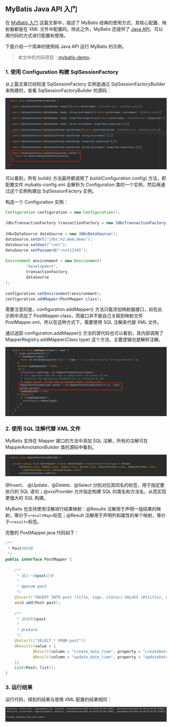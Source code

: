 ## MyBatis Java API 入门

在 [MyBatis 入门](2021-03-29-MyBatis入门.md) 这篇文章中，描述了 MyBatis 经典的使用方式，其核心配置、映射器都是在 XML 文件中配置的。除此之外，MyBatis 还提供了 [Java API](https://mybatis.org/mybatis-3/zh/java-api.html)，可以用代码的方式进行配置和使用。

下面介绍一个简单的使用纯 Java API 运行 MyBatis 的示例。

> 本文中的代码项目：[mybatis-demo](https://github.com/konanok/mybatis-demo)。

### 1. 使用 Configuration 构建 SqlSessionFactory

从上篇文章已经知道 SqlSessionFactory 实例是通过 SqlSessionFactoryBuilder 来构建的，查看 SqlSessionFactoryBuilder 的源码：

![image-20210405001452764](../.assets/image-20210405001452764.png)

可以看到，所有 build() 方法最终都调用了 build(Configuration config) 方法，即配置文件 mybatis-config.xml 会解析为 Configuration 类的一个实例，然后再通过这个实例构建出 SqlSessionFactory 实例。

构造一个 Configuration 实例：

```java
Configuration configuration = new Configuration();

JdbcTransactionFactory transactionFactory = new JdbcTransactionFactory();

JdbcDataSource dataSource = new JdbcDataSource();
dataSource.setUrl("jdbc:h2:mem:demo");
dataSource.setUser("root");
dataSource.setPassword("root12345");

Environment environment = new Environment(
         "development",
         transactionFactory,
         dataSource
);

configuration.setEnvironment(environment);
configuration.addMapper(PostMapper.class);
```

需要注意的是，configuration.addMapper() 方法只能添加映射器接口，如在此示例中添加了 PostMapper.class，而接口并不能自己关联到映射文件 PostMapper.xml，所以在这种方式下，需要使用 SQL 注解来代替 XML 文件。

通过追踪 configuration.addMapper() 方法的源代码也可以看到，其内部调用了 MapperRegistry.addMapper(Class<T> type) 这个方法，主要逻辑也是解析注解。

![image-20210407234753612](../.assets/image-20210407234753612.png)

### 2. 使用 SQL 注解代替 XML 文件

MyBatis 支持在 Mapper 接口的方法中添加 SQL 注解，所有的注解可在 MapperAnnotationBuilder 类的源码中看到。

![image-20210407235222621](../.assets/image-20210407235222621.png)

@Insert、 @Update、@Delete、@Select 分别对应其同名的标签，用于指定要执行的 SQL 语句；@xxxProvider 允许指定构建 SQL 的类名和方法名，从而实现更强大的 SQL 构建。

MyBaits 也支持使用注解进行结果映射：@Results 注解用于声明一组结果的映射，等价于`<resultMap>`标签；@Result 注解用于声明列和属性的单个映射，等价于`<result>`标签。

完整的 PostMapper.java 代码如下：

```java
/**
 * Post映射器
 */
public interface PostMapper {

    /**
     * 插入一条post记录
     *
     * @param post
     */
    @Insert("INSERT INTO post (title, tags, status) VALUES (#{title}, #{tags}, #{status})")
    void add(Post post);

    /**
     * 查询所有post
     *
     * @return
     */
    @Select(("SELECT * FROM post"))
    @Results(value = {
            @Result(column = "create_date_time", property = "createDateTime"),
            @Result(column = "update_date_time", property = "updateDateTime")
    })
    List<Post> list();
}
```

### 3. 运行结果

运行代码，得到的结果与使用 XML 配置的结果相同：

![image-20210404235700935](../.assets/image-20210404235700935.png)
